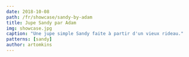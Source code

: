```yaml
---
date: 2018-10-08
path: /fr/showcase/sandy-by-adam
title: Jupe Sandy par Adam
img: showcase.jpg
caption: "Une jupe simple Sandy faite à partir d'un vieux rideau."
patterns: [sandy]
author: artomkins
---
```

